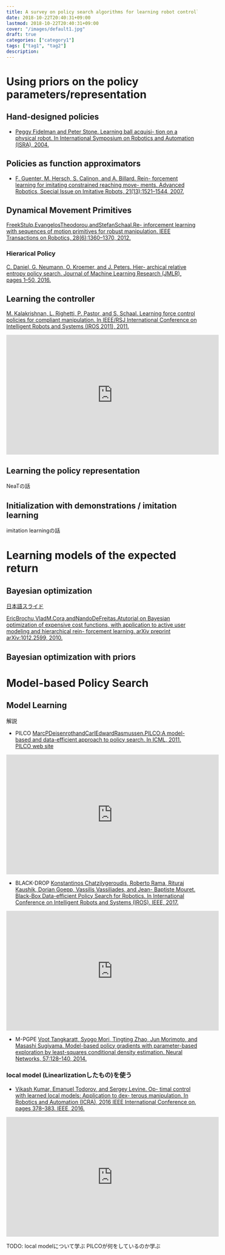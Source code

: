 ```yaml
---
title: A survey on policy search algorithms for learning robot controllers in a handful of trials
date: 2018-10-22T20:40:31+09:00
lastmod: 2018-10-22T20:40:31+09:00
cover: "/images/default1.jpg"
draft: true
categories: ["category1"]
tags: ["tag1", "tag2"]
description: 
---
```


# Using priors on the policy parameters/representation
## Hand-designed policies
* [Peggy Fidelman and Peter Stone. Learning ball acquisi- tion on a physical robot. In International Symposium on Robotics and Automation (ISRA), 2004.](http://www.cs.utexas.edu/users/ai-lab/?fidelman:isra04)

## Policies as function approximators
* [F. Guenter, M. Hersch, S. Calinon, and A. Billard. Rein- forcement learning for imitating constrained reaching move- ments. Advanced Robotics, Special Issue on Imitative Robots, 21(13):1521–1544, 2007.](https://infoscience.epfl.ch/record/114046)

## Dynamical Movement Primitives
[FreekStulp,EvangelosTheodorou,andStefanSchaal.Re- inforcement learning with sequences of motion primitives for robust manipulation. IEEE Transactions on Robotics, 28(6):1360–1370, 2012.
](https://ieeexplore.ieee.org/document/6295672)

### Hierarical Policy
[C. Daniel, G. Neumann, O. Kroemer, and J. Peters. Hier- archical relative entropy policy search. Journal of Machine Learning Research (JMLR), pages 1–50, 2016.](http://jmlr.org/papers/v17/15-188.html)

## Learning the controller
[M. Kalakrishnan, L. Righetti, P. Pastor, and S. Schaal. Learning force control policies for compliant manipulation. In IEEE/RSJ International Conference on Intelligent Robots and Systems (IROS 2011), 2011.](https://ieeexplore.ieee.org/abstract/document/6095096)

<iframe width="560" height="315" src="https://www.youtube.com/embed/LkwQJ9_i6vQ" frameborder="0" allow="autoplay; encrypted-media" allowfullscreen></iframe>

## Learning the policy representation
NeaTの話

## Initialization with demonstrations / imitation learning
imitation learningの話

# Learning models of the expected return
## Bayesian optimization
[日本語スライド](https://www.slideshare.net/issei_sato/bayesian-optimization)

[EricBrochu,VladM.Cora,andNandoDeFreitas.Atutorial on Bayesian optimization of expensive cost functions, with application to active user modeling and hierarchical rein- forcement learning. arXiv preprint arXiv:1012.2599, 2010.](https://arxiv.org/abs/1012.2599)

## Bayesian optimization with priors


# Model-based Policy Search
## Model Learning

解説
* PILCO
[MarcPDeisenrothandCarlEdwardRasmussen.PILCO:A model-based and data-efficient approach to policy search. In ICML, 2011.](http://citeseerx.ist.psu.edu/viewdoc/summary?doi=10.1.1.231.4371)
[PILCO web site](http://mlg.eng.cam.ac.uk/pilco/)

<iframe width="560" height="315" src="https://www.youtube.com/embed/XiigTGKZfks" frameborder="0" allow="autoplay; encrypted-media" allowfullscreen></iframe>


* BLACK-DROP
[Konstantinos Chatzilygeroudis, Roberto Rama, Rituraj Kaushik, Dorian Goepp, Vassilis Vassiliades, and Jean- Baptiste Mouret. Black-Box Data-efficient Policy Search for Robotics. In International Conference on Intelligent Robots and Systems (IROS). IEEE, 2017.](https://arxiv.org/abs/1703.07261)

<iframe width="560" height="315" src="https://www.youtube.com/embed/kTEyYiIFGPM" frameborder="0" allow="autoplay; encrypted-media" allowfullscreen></iframe>

* M-PGPE
[Voot Tangkaratt, Syogo Mori, Tingting Zhao, Jun Morimoto, and Masashi Sugiyama. Model-based policy gradients with parameter-based exploration by least-squares conditional density estimation. Neural Networks, 57:128–140, 2014.](https://arxiv.org/abs/1307.5118)

### local model (Linearlizationしたもの)を使う
* [Vikash Kumar, Emanuel Todorov, and Sergey Levine. Op- timal control with learned local models: Application to dex- terous manipulation. In Robotics and Automation (ICRA), 2016 IEEE International Conference on, pages 378–383. IEEE, 2016.](https://www.semanticscholar.org/paper/Optimal-control-with-learned-local-models%3A-to-Kumar-Todorov/3a003991d7500e2ddb7a32d46db65c522d2174f5)

<iframe width="560" height="315" src="https://www.youtube.com/embed/bD5z1I1TU3w" frameborder="0" allow="autoplay; encrypted-media" allowfullscreen></iframe>

TODO: local modelについて学ぶ
PILCOが何をしているのか学ぶ
